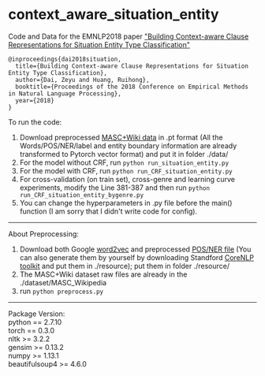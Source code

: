 # context_aware_situation_entity
Code and Data for the EMNLP2018 paper ["Building Context-aware Clause Representations for Situation Entity Type Classification"](https://arxiv.org/abs/1809.07483)
```
@inproceedings{dai2018situation,
  title={Building Context-aware Clause Representations for Situation Entity Type Classification},
  author={Dai, Zeyu and Huang, Ruihong},
  booktitle={Proceedings of the 2018 Conference on Empirical Methods in Natural Language Processing},
  year={2018}
}
```

To run the code:
1. Download preprocessed [MASC+Wiki data](https://drive.google.com/open?id=1_GlGplj4cEGeGqLN0EXhTlVX3vLAZ7uJ) in .pt format (All the Words/POS/NER/label and entity boundary information are already transformed to Pytorch vector format) and put it in folder ./data/ <br/>
2. For the model without CRF, run ```python run_situation_entity.py``` <br/>
3. For the model with CRF, run ```python run_CRF_situation_entity.py``` <br/>
4. For cross-validation (on train set), cross-genre and learning curve experiments, modify the Line 381-387 and then run ```python run_CRF_situation_entity_bygenre.py``` <br/>
5. You can change the hyperparameters in .py file before the main() function (I am sorry that I didn't write code for config).

--------------------------------------------------------------------
About Preprocessing:
1. Download both Google [word2vec](https://drive.google.com/file/d/0B7XkCwpI5KDYNlNUTTlSS21pQmM/edit) and preprocessed [POS/NER file](https://drive.google.com/open?id=1tEhQghyVF7qeIbuwgkAYkbsGpTItPp64) (You can also generate them by yourself by downloading Standford [CoreNLP toolkit](https://stanfordnlp.github.io/CoreNLP/) and put them in ./resource); put them in folder ./resource/ <br/>
2. The MASC+Wiki dataset raw files are already in the ./dataset/MASC_Wikipedia <br/>
3. run ```python preprocess.py``` <br/> 


--------------------------------------------------------------------
Package Version:<br/>
python == 2.7.10<br/>
torch == 0.3.0<br/>
nltk >= 3.2.2<br/>
gensim >= 0.13.2<br/>
numpy >= 1.13.1<br/>
beautifulsoup4 >= 4.6.0<br/>
